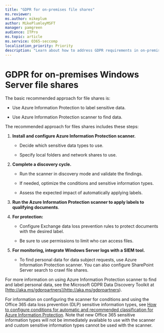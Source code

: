 ```yaml
---
title: "GDPR for on-premises file shares"
ms.reviewer: 
ms.author: mikeplum
author: MikePlumleyMSFT
manager: pamgreen
audience: ITPro
ms.topic: article
ms.service: O365-seccomp
localization_priority: Priority
description: "Learn about how to address GDPR requirements in on-premises Windows Server file shares."
---
```


# GDPR for on-premises Windows Server file shares

The basic recommended approach for file shares is:

-   Use Azure Information Protection to label sensitive data.

-   Use Azure Information Protection scanner to find data.

The recommended approach for files shares includes these steps:

1.  **Install and configure Azure Information Protection scanner.**

    -   Decide which sensitive data types to use.

    -   Specify local folders and network shares to use.

2.  **Complete a discovery cycle.**

    -   Run the scanner in discovery mode and validate the findings.

    -   If needed, optimize the conditions and sensitive information types.

    -   Assess the expected impact of automatically applying labels.

3.  **Run the Azure Information Protection scanner to apply labels to qualifying documents**.

4.  **For protection:**

    -   Configure Exchange data loss prevention rules to protect documents with the desired label.

    -   Be sure to use permissions to limit who can access files.

5.  **For monitoring, integrate Windows Server logs with a SIEM tool.**

    -   To find personal data for data subject requests, use Azure Information Protection scanner. You can also configure SharePoint Server search to crawl file shares.

For more information on using Azure Information Protection scanner to find and label personal data, see the Microsoft GDPR Data Discovery Toolkit at [http://aka.ms/gdprpartners](<http://aka.ms/gdprpartners>).

For information on configuring the scanner for conditions and using the Office 365 data loss prevention (DLP) sensitive information types, see [How to configure conditions for automatic and recommended classification for Azure Information Protection](https://docs.microsoft.com/en-us/information-protection/deploy-use/configure-policy-classification). Note that new Office 365 sensitive information types will not be immediately available to use with the scanner and custom sensitive information types cannot be used with the scanner.
